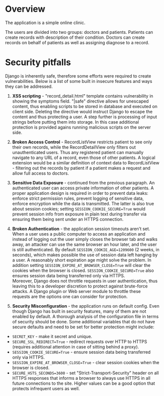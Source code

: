 # Overview
The application is a simple online clinic.

The users are divided into two groups: doctors and patients. Patients can create records with description of their condition. Doctors can create records on behalf of patients as well as assigning diagnose to a record.

# Security pitfalls
Django is inherently safe, therefore some efforts were required to create vulnerabilities. Below is a list of some built in insecure features and ways they can be addressed.

1. **XSS scripting** - "record_detail.html" template contains vulnerability in showing the symptoms field. "|safe" directive allows for unescaped content, thus enabling scripts to be stored in database and executed on client side. Deleting the directive would instruct Django to escape the content and thus protecting a user. A step further is processing of input strings before putting them into storage. In this case additional protection is provided agains running malicious scripts on the server side.

2. **Broken Access Control** - RecordListView restricts patient to see only their own records, while the RecordDetailView only filters out unauthenticated users. Thus any registered patient can manually navigate to any URL of a record, even those of other patients. A logical extension would be a similar definition of context data to RecordListView - filtering out the records by patient if a patient makes a request and allow full access to doctors.

3. **Sensitive Data Exposure** - continued from the previous paragraph. An authenticated user can access private information of other patients. A proper application design is required in order to prevent data leaks: enforce strict permission rules, prevent logging of sensitive data, enforce encryption while the data is transmitted. The latter is also true about session cookies; setting `SESSION_COOKIE_SECURE=True` would prevent session info from exposure in plain text during transfer via ensuring them being sent under an HTTPS connection.

4. **Broken Authentication** - the application session timeouts aren’t set. When a user uses a public computer to access an application and instead of logging out the user simply closes the browser tab and walks away, an attacker can use the same browser an hour later, and the user is still authenticated. By default `SESSION_COOKIE_AGE=1209600` (2 weeks, in seconds), which makes possible the use of session data left hanging by a user. A reasonably short expiration age might solve the problem. In addition setting `SESSION_EXPIRE_AT_BROWSER_CLOSE=True` will clear the cookies when the browser is closed. `SESSION_COOKIE_SECURE=True` also ensures session data being transferred only via HTTPS.\
Moreover, Django does not throttle requests in user authentication, thus leaving this to a developer discretion to protect against brute-force attacks. A Django plugin or Web server module to throttle these requests are the options one can consider for protection.

5. **Security Misconfiguration** - the application runs on default config. Even though Django has built in security features, many of them are not enabled by default. A thorough analysis of the configuration file in terms of security should be done. Some additional variables that do not have secure defaults and need to be set for better protection might include:
- `SECRET_KEY` - make it secret and unique.
- `SECURE_SSL_REDIRECT=True` - redirect requests over HTTP to HTTPS (requires additional attention in case of sitting behind a proxy).
- `SESSION_COOKIE_SECURE=True` - ensure session data being transferred only via HTTPS.
- `SESSION_EXPIRE_AT_BROWSER_CLOSE=True` - clear session cookies when the browser is closed.
- `SECURE_HSTS_SECONDS=3600` - set "Strict-Transport-Security" header on all HTTPS responses that informs a browser to always use HTTPS in all future connections to the site. Higher values can be a good option that protects infrequent users as well.